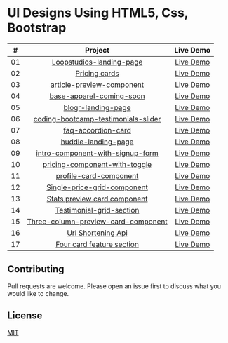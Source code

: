 # UI Designs Using HTML5, Css, Bootstrap

|  #  |                                                                Project                                                                |                                                     Live Demo                                                     |
| :-: | :-----------------------------------------------------------------------------------------------------------------------------------: | :---------------------------------------------------------------------------------------------------------------: |
| 01  |            [Loopstudios-landing-page](https://github.com/pavankalyan-codes/UI-Designs/tree/main/loopstudios-landing-page)             |               [Live Demo](https://pavankalyan-codes.github.io/UI-Designs/loopstudios-landing-page)                |
| 02  |                      [Pricing cards](https://github.com/pavankalyan-codes/UI-Designs/tree/main/Pricing%20cards)                       |                   [Live Demo](https://pavankalyan-codes.github.io/UI-Designs/Pricing%20cards/)                    |
| 03  |           [article-preview-component](https://github.com/pavankalyan-codes/UI-Designs/tree/main/article-preview-component)            |              [Live Demo](https://pavankalyan-codes.github.io/UI-Designs/article-preview-component/)               |
| 04  |            [base-apparel-coming-soon](https://github.com/pavankalyan-codes/UI-Designs/tree/main/base-apparel-coming-soon)             |               [Live Demo](https://pavankalyan-codes.github.io/UI-Designs/base-apparel-coming-soon/)               |
| 05  |                  [blogr-landing-page](https://github.com/pavankalyan-codes/UI-Designs/tree/main/blogr-landing-page)                   |                  [Live Demo](https://pavankalyan-codes.github.io/UI-Designs/blogr-landing-page/)                  |
| 06  | [coding-bootcamp-testimonials-slider](https://github.com/pavankalyan-codes/UI-Designs/tree/main/coding-bootcamp-testimonials-slider)  |         [Live Demo](https://pavankalyan-codes.github.io/UI-Designs/coding-bootcamp-testimonials-slider/)          |
| 07  |                  [faq-accordion-card](https://github.com/pavankalyan-codes/UI-Designs/tree/main/faq-accordion-card)                   |                  [Live Demo](https://pavankalyan-codes.github.io/UI-Designs/faq-accordion-card/)                  |
| 08  | [huddle-landing-page](https://github.com/pavankalyan-codes/UI-Designs/tree/main/huddle-landing-page-with-single-introductory-section) | [Live Demo](https://pavankalyan-codes.github.io/UI-Designs/huddle-landing-page-with-single-introductory-section/) |
| 09  |    [intro-component-with-signup-form](https://github.com/pavankalyan-codes/UI-Designs/tree/main/intro-component-with-signup-form)     |           [Live Demo](https://pavankalyan-codes.github.io/UI-Designs/intro-component-with-signup-form/)           |
| 10  |       [pricing-component-with-toggle](https://github.com/pavankalyan-codes/UI-Designs/tree/main/pricing-component-with-toggle)        |            [Live Demo](https://pavankalyan-codes.github.io/UI-Designs/pricing-component-with-toggle/)             |
| 11  |              [profile-card-component](https://github.com/pavankalyan-codes/UI-Designs/tree/main/profile-card-component)               |                [Live Demo](https://pavankalyan-codes.github.io/UI-Designs/profile-card-component/)                |
| 12  |         [Single-price-grid-component](https://github.com/pavankalyan-codes/UI-Designs/tree/main/single-price-grid-component)          |             [Live Demo](https://pavankalyan-codes.github.io/UI-Designs/single-price-grid-component/)              |
| 13  |        [Stats preview card component](https://github.com/pavankalyan-codes/UI-Designs/tree/main/stats-preview-card-component)         |             [Live Demo](https://pavankalyan-codes.github.io/UI-Designs/stats-preview-card-component/)             |
| 14  |            [Testimonial-grid-section](https://github.com/pavankalyan-codes/UI-Designs/tree/main/testimonials-grid-section)            |              [Live Demo](https://pavankalyan-codes.github.io/UI-Designs/testimonials-grid-section/)               |
| 15  | [Three-column-preview-card-component](https://github.com/pavankalyan-codes/UI-Designs/tree/main/three-column-preview-card-component)  |         [Live Demo](https://pavankalyan-codes.github.io/UI-Designs/three-column-preview-card-component/)          |
| 16  |                  [Url Shortening Api](https://github.com/pavankalyan-codes/UI-Designs/tree/main/url-shortening-api)                   |                  [Live Demo](https://pavankalyan-codes.github.io/UI-Designs/url-shortening-api/)                  |
| 17  |           [Four card feature section](https://github.com/pavankalyan-codes/UI-Designs/tree/main/four-card-feature-section)            |              [Live Demo](https://pavankalyan-codes.github.io/UI-Designs/four-card-feature-section/)               |

## Contributing

Pull requests are welcome. Please open an issue first to discuss what you would like to change.

## License

[MIT](https://github.com/pavankalyan-codes/UI-Designs/blob/main/LICENSE/)
